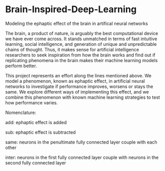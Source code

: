 # Brain-Inspired-Deep-Learning
Modeling the ephaptic effect of the brain in artifical neural networks

The brain, a product of nature, is arguably the best computational device we have ever come
across. It stands unmatched in terms of fast intuitive learning, social intelligence, and
generation of unique and unpredictable chains of thought. Thus, it makes sense for artificial
intelligence researchers to seek inspiration from how the brain works and find out if
replicating phenomena in the brain makes their machine learning models perform better.

This project represents an effort along the lines mentioned above. We model a phenomenon,
known as ephaptic effect, in artificial neural networks to investigate if performance improves,
worsens or stays the same. We explore different ways of implementing this effect, and we
combine this phenomenon with known machine learning strategies to test how performance
varies.

Nomenclature:

add: ephaptic effect is added

sub: ephaptic effect is subtracted

same: neurons in the penultimate fully connected layer couple with each other

inter: neurons in the first fully connected layer couple with neurons in the second fully connected layer
